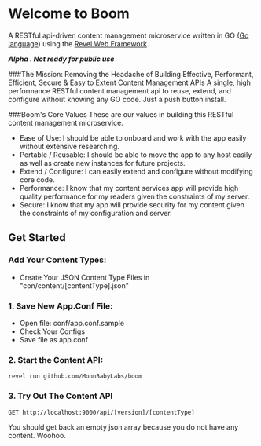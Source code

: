 # Welcome to Boom

A RESTful api-driven content management microservice written in GO ([Go language](http://www.golang.org/)) using the [Revel Web Framework](https://revel.github.io/).

***Alpha . Not ready for public use***

###The Mission: Removing the Headache of Building Effective, Performant, Efficient, Secure & Easy to Extent Content Management APIs
A single, high performance RESTful content management api to reuse, extend, and configure without knowing any GO code. Just a push button install.

###Boom's Core Values
These are our values in building this RESTful content management microservice.
* Ease of Use: I should be able to onboard and work with the app easily without extensive researching.
* Portable / Reusable: I should be able to move the app to any host easily as well as create new instances for future projects.
* Extend / Configure: I can easily extend and configure without modifying core code.
* Performance: I know that my content services app will provide high quality performance for my readers given the constraints of my server.
* Secure: I know that my app will provide security for my content given the constraints of my configuration and server.



## Get Started
### Add Your Content Types:
* Create Your JSON Content Type Files in "con/content/[contentType].json"

### 1. Save New App.Conf File:
* Open file: conf/app.conf.sample
* Check Your Configs
* Save file as app.conf

### 2. Start the Content API:

    revel run github.com/MoonBabyLabs/boom

### 3. Try Out The Content API

    GET http://localhost:9000/api/[version]/[contentType]
    
You should get back an empty json array because you do not have any content. Woohoo.